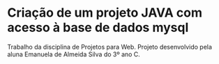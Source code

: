 # Criação de um projeto JAVA com acesso à base de dados mysql
Trabalho da disciplina de Projetos para Web. Projeto desenvolvido pela aluna Emanuela de Almeida Silva do 3º ano C.
